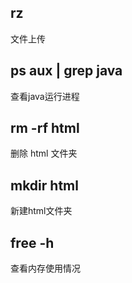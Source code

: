 ## rz

文件上传

## ps aux | grep java

查看java运行进程

## rm -rf html
删除 html 文件夹

## mkdir html

新建html文件夹

## free -h

查看内存使用情况
